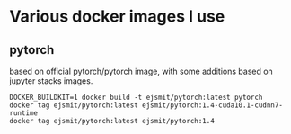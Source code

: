 # Various docker images I use

## pytorch

based on official pytorch/pytorch image, with some additions based on jupyter
stacks images.

```
DOCKER_BUILDKIT=1 docker build -t ejsmit/pytorch:latest pytorch
docker tag ejsmit/pytorch:latest ejsmit/pytorch:1.4-cuda10.1-cudnn7-runtime
docker tag ejsmit/pytorch:latest ejsmit/pytorch:1.4
```
